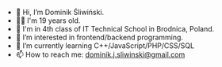 - 👋 Hi, I’m Dominik Śliwiński.
- 👨‍🎓 I'm 19 years old.
- 🏫 I'm in 4th class of IT Technical School in Brodnica, Poland.
- 👀 I’m interested in frontend/backend programming.
- 🌱 I’m currently learning C++/JavaScript/PHP/CSS/SQL
- 📫 How to reach me: dominik.j.sliwinski@gmail.com

